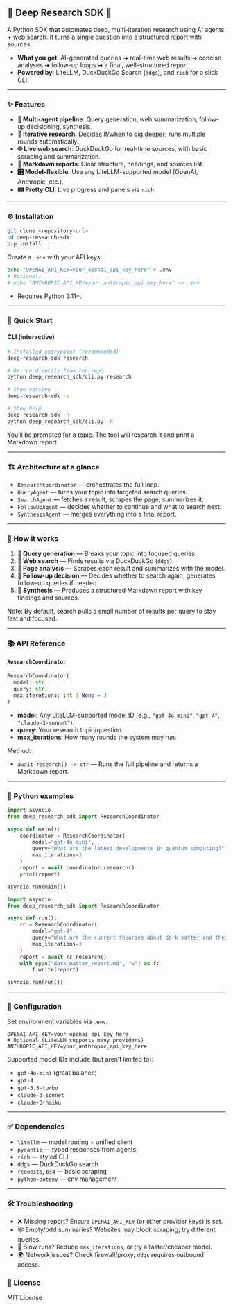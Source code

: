 ## 🔎 Deep Research SDK 🤖

A Python SDK that automates deep, multi-iteration research using AI agents + web search. It turns a single question into a structured report with sources. 

- **What you get**: AI-generated queries ➜ real-time web results ➜ concise analyses ➜ follow-up loops ➜ a final, well-structured report.
- **Powered by**: LiteLLM, DuckDuckGo Search (`ddgs`), and `rich` for a slick CLI.

---

### ✨ Features

- **🧠 Multi-agent pipeline**: Query generation, web summarization, follow-up decisioning, synthesis.
- **🔁 Iterative research**: Decides if/when to dig deeper; runs multiple rounds automatically.
- **🌐 Live web search**: DuckDuckGo for real-time sources, with basic scraping and summarization.
- **📝 Markdown reports**: Clear structure, headings, and sources list.
- **🎛️ Model-flexible**: Use any LiteLLM-supported model (OpenAI, Anthropic, etc.).
- **📟 Pretty CLI**: Live progress and panels via `rich`.

---

 

### ⚙️ Installation

```bash
git clone <repository-url>
cd deep-research-sdk
pip install .
```

Create a `.env` with your API keys:
```bash
echo "OPENAI_API_KEY=your_openai_api_key_here" > .env
# Optional:
# echo "ANTHROPIC_API_KEY=your_anthropic_api_key_here" >> .env
```

- Requires Python 3.11+.

---

### 🚀 Quick Start

#### CLI (interactive)
```bash
# Installed entrypoint (recommended)
deep-research-sdk research

# Or run directly from the repo
python deep_research_sdk/cli.py research

# Show version
deep-research-sdk -v

# Show help
deep-research-sdk -h
python deep_research_sdk/cli.py -h
```
You’ll be prompted for a topic. The tool will research it and print a Markdown report.

---

### 🏗️ Architecture at a glance

- `ResearchCoordinator` — orchestrates the full loop.
- `QueryAgent` — turns your topic into targeted search queries.
- `SearchAgent` — fetches a result, scrapes the page, summarizes it.
- `FollowUpAgent` — decides whether to continue and what to search next.
- `SynthesisAgent` — merges everything into a final report.

---

### 🔬 How it works

1. **🧭 Query generation** — Breaks your topic into focused queries.
2. **🔎 Web search** — Finds results via DuckDuckGo (`ddgs`).
3. **🧪 Page analysis** — Scrapes each result and summarizes with the model.
4. **🤔 Follow-up decision** — Decides whether to search again; generates follow-up queries if needed.
5. **🧵 Synthesis** — Produces a structured Markdown report with key findings and sources.

Note: By default, search pulls a small number of results per query to stay fast and focused.

---

### 📚 API Reference

#### `ResearchCoordinator`
```python
ResearchCoordinator(
  model: str,
  query: str,
  max_iterations: int | None = 3
)
```

- **model**: Any LiteLLM-supported model ID (e.g., `"gpt-4o-mini"`, `"gpt-4"`, `"claude-3-sonnet"`).
- **query**: Your research topic/question.
- **max_iterations**: How many rounds the system may run.

Method:
- `await research() -> str` — Runs the full pipeline and returns a Markdown report.

---

### 🧰 Python examples

```python
import asyncio
from deep_research_sdk import ResearchCoordinator

async def main():
    coordinator = ResearchCoordinator(
        model="gpt-4o-mini",
        query="What are the latest developments in quantum computing?",
        max_iterations=3
    )
    report = await coordinator.research()
    print(report)

asyncio.run(main())
```

```python
import asyncio
from deep_research_sdk import ResearchCoordinator

async def run():
    rc = ResearchCoordinator(
        model="gpt-4",
        query="What are the current theories about dark matter and their implications?",
        max_iterations=3
    )
    report = await rc.research()
    with open("dark_matter_report.md", "w") as f:
        f.write(report)

asyncio.run(run())
```

---

### 🧩 Configuration

Set environment variables via `.env`:
```env
OPENAI_API_KEY=your_openai_api_key_here
# Optional (LiteLLM supports many providers)
ANTHROPIC_API_KEY=your_anthropic_api_key_here
```

Supported model IDs include (but aren’t limited to):
- `gpt-4o-mini` (great balance)
- `gpt-4`
- `gpt-3.5-turbo`
- `claude-3-sonnet`
- `claude-3-haiku`

---

### ✅ Dependencies

- `litellm` — model routing + unified client
- `pydantic` — typed responses from agents
- `rich` — styled CLI
- `ddgs` — DuckDuckGo search
- `requests`, `bs4` — basic scraping
- `python-dotenv` — env management

---

### 🛠️ Troubleshooting

- ❌ Missing report? Ensure `OPENAI_API_KEY` (or other provider keys) is set.
- 🕸️ Empty/odd summaries? Websites may block scraping; try different queries.
- 🐢 Slow runs? Reduce `max_iterations`, or try a faster/cheaper model.
- 🌍 Network issues? Check firewall/proxy; `ddgs` requires outbound access.

### 📜 License

MIT License
